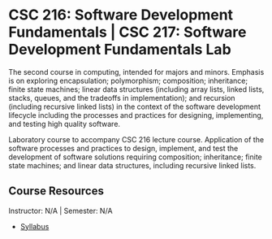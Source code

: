 # CSC 216: Software Development Fundamentals | CSC 217: Software Development Fundamentals Lab
The second course in computing, intended for majors and minors. Emphasis is on exploring encapsulation; polymorphism; composition; inheritance; finite state machines; linear data structures (including array lists, linked lists, stacks, queues, and the tradeoffs in implementation); and recursion (including recursive linked lists) in the context of the software development lifecycle including the processes and practices for designing, implementing, and testing high quality software.

Laboratory course to accompany CSC 216 lecture course. Application of the software processes and practices to design, implement, and test the development of software solutions requiring composition; inheritance; finite state machines; and linear data structures, including recursive linked lists.

## Course Resources
Instructor: N/A | Semester: N/A
* [Syllabus]()
